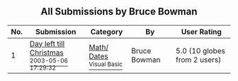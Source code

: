 ﻿<div align="center">

## All Submissions by Bruce Bowman

</div>

No.  | Submission | Category | By   | User Rating
---- | ---------- | -------- | ---- | -----------
1 | [Day left till Christmas<br /><sup>2003-05-06 17:29:32</sup>](https://github.com/Planet-Source-Code/bruce-bowman-day-left-till-christmas__1-45315) | [Math/ Dates<br /><sup>Visual Basic</sup>](../ByCategory/math-dates__1-37.md) | Bruce Bowman | 5.0 (10 globes from 2 users)
